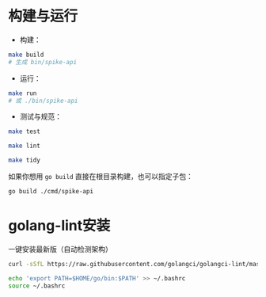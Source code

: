 
# 构建与运行

- 构建：
```bash
make build
# 生成 bin/spike-api
```
- 运行：
```bash
make run
# 或 ./bin/spike-api
```
- 测试与规范：
```bash
make test

make lint 

make tidy
```

如果你想用 `go build` 直接在根目录构建，也可以指定子包：
```bash
go build ./cmd/spike-api
```

# golang-lint安装
一键安装最新版（自动检测架构）
```bash
curl -sSfL https://raw.githubusercontent.com/golangci/golangci-lint/master/install.sh | sh -s -- -b $(go env GOPATH)/bin

echo 'export PATH=$HOME/go/bin:$PATH' >> ~/.bashrc
source ~/.bashrc
```